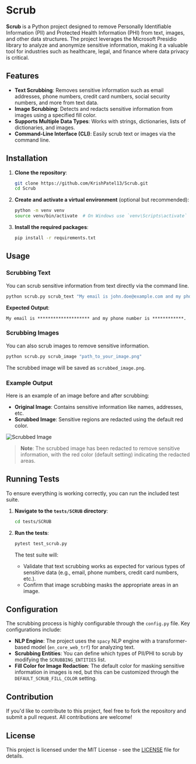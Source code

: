 # Scrub

**Scrub** is a Python project designed to remove Personally Identifiable Information (PII) and Protected Health Information (PHI) from text, images, and other data structures. The project leverages the Microsoft Presidio library to analyze and anonymize sensitive information, making it a valuable tool for industries such as healthcare, legal, and finance where data privacy is critical.

## Features

- **Text Scrubbing**: Removes sensitive information such as email addresses, phone numbers, credit card numbers, social security numbers, and more from text data.
- **Image Scrubbing**: Detects and redacts sensitive information from images using a specified fill color.
- **Supports Multiple Data Types**: Works with strings, dictionaries, lists of dictionaries, and images.
- **Command-Line Interface (CLI)**: Easily scrub text or images via the command line.

## Installation

1. **Clone the repository**:
    ```bash
    git clone https://github.com/KrishPatel13/Scrub.git
    cd Scrub
    ```

2. **Create and activate a virtual environment** (optional but recommended):
    ```bash
    python -m venv venv
    source venv/bin/activate  # On Windows use `venv\Scripts\activate`
    ```

3. **Install the required packages**:
    ```bash
    pip install -r requirements.txt
    ```

## Usage

### Scrubbing Text

You can scrub sensitive information from text directly via the command line.

```bash
python scrub.py scrub_text "My email is john.doe@example.com and my phone number is 123-456-7890."
```

**Expected Output**:
```
My email is ******************** and my phone number is ************.
```

### Scrubbing Images

You can also scrub images to remove sensitive information.

```bash
python scrub.py scrub_image "path_to_your_image.png"
```

The scrubbed image will be saved as `scrubbed_image.png`.

### Example Output

Here is an example of an image before and after scrubbing:

- **Original Image**: Contains sensitive information like names, addresses, etc.
- **Scrubbed Image**: Sensitive regions are redacted using the default red color.

![Scrubbed Image](https://github.com/KrishPatel13/Scrub/blob/main/scrubbed_image.png)

> **Note**: The scrubbed image has been redacted to remove sensitive information, with the red color (default setting) indicating the redacted areas.

## Running Tests

To ensure everything is working correctly, you can run the included test suite.

1. **Navigate to the `tests/SCRUB` directory**:
    ```bash
    cd tests/SCRUB
    ```

2. **Run the tests**:
    ```bash
    pytest test_scrub.py
    ```

    The test suite will:
    - Validate that text scrubbing works as expected for various types of sensitive data (e.g., email, phone numbers, credit card numbers, etc.).
    - Confirm that image scrubbing masks the appropriate areas in an image.

## Configuration

The scrubbing process is highly configurable through the `config.py` file. Key configurations include:

- **NLP Engine**: The project uses the `spacy` NLP engine with a transformer-based model (`en_core_web_trf`) for analyzing text.
- **Scrubbing Entities**: You can define which types of PII/PHI to scrub by modifying the `SCRUBBING_ENTITIES` list.
- **Fill Color for Image Redaction**: The default color for masking sensitive information in images is red, but this can be customized through the `DEFAULT_SCRUB_FILL_COLOR` setting.

## Contribution

If you'd like to contribute to this project, feel free to fork the repository and submit a pull request. All contributions are welcome!

## License

This project is licensed under the MIT License - see the [LICENSE](LICENSE) file for details.

